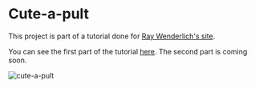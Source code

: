 Cute-a-pult
===================

This project is part of a tutorial done for [Ray Wenderlich's site](http://www.raywenderlich.com/).

You can see the first part of the tutorial [here](http://www.raywenderlich.com/4756/how-to-make-a-catapult-shooting-game-with-cocos2d-and-box2d-part-1). The second part is coming soon.

![cute-a-pult](http://d1xzuxjlafny7l.cloudfront.net/wp-content/uploads/2011/08/cutapult-small.jpg)
